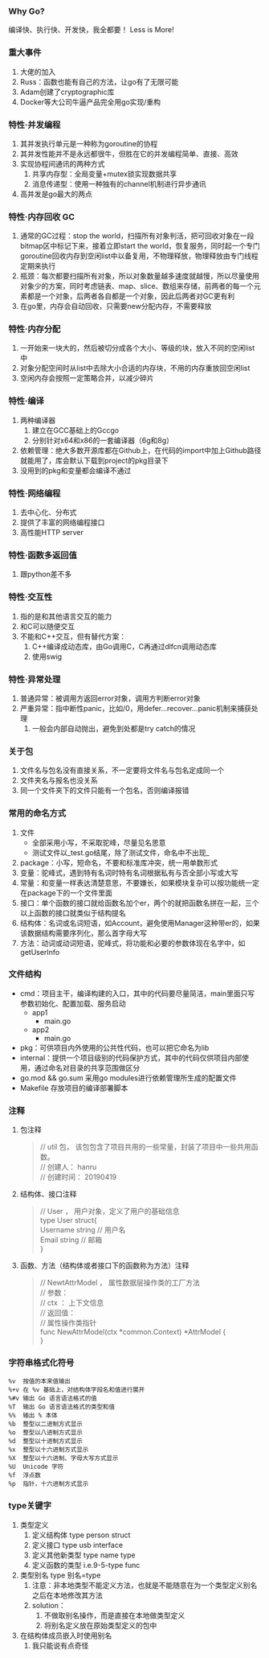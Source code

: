 ### Why Go?
编译快、执行快、开发快，我全都要！
Less is More!

### 重大事件
1. 大佬的加入
2. Russ：函数也能有自己的方法，让go有了无限可能
3. Adam创建了cryptographic库
4. Docker等大公司牛逼产品完全用go实现/重构

### 特性·并发编程
1. 其并发执行单元是一种称为goroutine的协程
2. 其并发性能并不是永远都很牛，但胜在它的并发编程简单、直接、高效
3. 实现协程间通讯的两种方式
   1. 共享内存型：全局变量+mutex锁实现数据共享
   2. 消息传递型：使用一种独有的channel机制进行异步通讯
4. 高并发是go最大的两点

### 特性·内存回收 GC
1. 通常的GC过程：stop the world，扫描所有对象判活，把可回收对象在一段bitmap区中标记下来，接着立即start the world，恢复服务，同时起一个专门goroutine回收内存到空闲list中以备复用，不物理释放，物理释放由专门线程定期来执行
2. 瓶颈：每次都要扫描所有对象，所以对象数量越多速度就越慢，所以尽量使用对象少的方案，同时考虑链表、map、slice、数组来存储，前两者的每一个元素都是一个对象，后两者各自都是一个对象，因此后两者对GC更有利
3. 在go里，内存会自动回收，只需要new分配内存，不需要释放

### 特性·内存分配
1. 一开始来一块大的，然后被切分成各个大小、等级的块，放入不同的空闲list中
2. 对象分配空间时从list中去除大小合适的内存块，不用的内存重放回空闲list
3. 空闲内存会按照一定策略合并，以减少碎片

### 特性·编译
1. 两种编译器
   1. 建立在GCC基础上的Gccgo
   2. 分别针对x64和x86的一套编译器（6g和8g）
2. 依赖管理：绝大多数开源库都在Github上，在代码的import中加上Github路径就能用了，库会默认下载到project的pkg目录下
3. 没用到的pkg和变量都会编译不通过

### 特性·网络编程
1. 去中心化、分布式
2. 提供了丰富的网络编程接口
3. 高性能HTTP server

### 特性·函数多返回值
1. 跟python差不多

### 特性·交互性
1. 指的是和其他语言交互的能力
2. 和C可以随便交互
3. 不能和C++交互，但有替代方案：
   1. C++编译成动态库，由Go调用C，C再通过dlfcn调用动态库
   2. 使用swig

### 特性·异常处理
1. 普通异常：被调用方返回error对象，调用方判断error对象
2. 严重异常：指中断性panic，比如/0，用defer...recover...panic机制来捕获处理
   1. 一般会内部自动抛出，避免到处都是try catch的情况

### 关于包
1. 文件名与包名没有直接关系，不一定要将文件名与包名定成同一个
2. 文件夹名与报名也没关系
3. 同一个文件夹下的文件只能有一个包名，否则编译报错

### 常用的命名方式
1. 文件
   - 全部采用小写，不采取驼峰，尽量见名思意
   - 测试文件以_test.go结尾，除了测试文件，命名中不出现_
2. package：小写，短命名，不要和标准库冲突，统一用单数形式
3. 变量：驼峰式，遇到特有名词时特有名词根据私有与否全部小写或大写
4. 常量：和变量一样表达清楚意思，不要嫌长，如果模块复杂可以按功能统一定在package下的一个文件里面
5. 接口：单个函数的接口就给函数名加个er，两个的就把函数名拼在一起，三个以上函数的接口就类似于结构提名
6. 结构体：名词或名词短语，如Account，避免使用Manager这种带er的，如果该数据结构需要序列化，那么首字母大写
7. 方法：动词或动词短语，驼峰式，将功能和必要的参数体现在名字中，如getUserInfo

### 文件结构
- cmd：项目主干，编译构建的入口，其中的代码要尽量简洁，main里面只写参数初始化、配置加载、服务启动
  - app1
    - main.go
  - app2
    - main.go
- pkg：可供项目内外使用的公共性代码，也可以把它命名为lib
- internal：提供一个项目级别的代码保护方式，其中的代码仅供项目内部使用，通过命名对目录的共享范围做区分
- go.mod && go.sum 采用go modules进行依赖管理所生成的配置文件
- Makefile 存放项目的编译部署脚本

### 注释
1. 包注释
   > // util 包， 该包包含了项目共用的一些常量，封装了项目中一些共用函数。\
     // 创建人： hanru\
     // 创建时间： 20190419
2. 结构体、接口注释
   > // User ， 用户对象，定义了用户的基础信息\
   type User struct{\
   Username  string // 用户名\
   Email     string // 邮箱\
   }
3. 函数、方法（结构体或者接口下的函数称为方法）注释
    > // NewtAttrModel ， 属性数据层操作类的工厂方法\
   // 参数：\
   //      ctx ： 上下文信息\
   // 返回值：\
   //      属性操作类指针\
   func NewAttrModel(ctx *common.Context) *AttrModel {\
   }

### 字符串格式化符号
    %v	按值的本来值输出
    %+v	在 %v 基础上，对结构体字段名和值进行展开
    %#v	输出 Go 语言语法格式的值
    %T	输出 Go 语言语法格式的类型和值
    %%	输出 % 本体
    %b	整型以二进制方式显示
    %o	整型以八进制方式显示
    %d	整型以十进制方式显示
    %x	整型以十六进制方式显示
    %X	整型以十六进制、字母大写方式显示
    %U	Unicode 字符
    %f	浮点数
    %p	指针，十六进制方式显示

### type关键字
1. 类型定义
   1. 定义结构体 type person struct
   2. 定义接口 type usb interface
   3. 定义其他新类型 type name type
   4. 定义函数的类型 i.e.9-5-type func
2. 类型别名 type 别名=type
   1. 注意：非本地类型不能定义方法，也就是不能随意在为一个类型定义别名之后在本地修改其方法
   2. solution：
      1. 不做取别名操作，而是直接在本地做类型定义
      2. 将别名定义放在原始类型定义的包中
3. 在结构体成员嵌入时使用别名
   1. 我只能说有点奇怪
